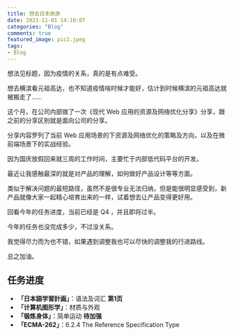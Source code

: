 ```yaml
---
title: 想去日本旅游
date: 2021-11-01 14:10:07
categories: "Blog"
comments: true
featured_image: pic1.jpeg
tags:
- Blog
---
```


<!-- no node -->

<!-- more -->

想法见标题，因为疫情的关系，真的是有点难受。

想去横滨看元祖高达，也不知道疫情啥时候才能好，估计到时候横滨的元祖高达就被搬走了……

这个月，在公司内部做了一次《现代 Web 应用的资源及网络优化分享》分享，跟之前的分享区别就是面向公司的分享。

分享内容罗列了当前 Web 应用场景的下资源及网络优化的策略及方向，以及在微前端场景下的实战经验。

因为国庆放假回来就三周的工作时间，主要忙于内部低代码平台的开发。

最近让我感触最深的就是对产品的理解，如何做好产品设计等等方面。

类似于解决问题的最短路径，虽然不是很专业无法归纳，但是能很明显感受到，新产品就像大家一起精心培育出来的一样，试着想去让产品变得更好用。

回看今年的任务进度，当前已经是 Q4 ，并且即将过半。

今年的任务也没完成多少，不过没关系。

我觉得尽力而为也不错，如果遇到调整我也可以尽快的调整我的行进路线。

总之加油。

## 任务进度

* **「日本語学習計画」**：语法及词汇 **第1页**
* **「计算机图形学」**：材质与外观
* **「锻炼身体」**：简单运动 **待加强**
* **「ECMA-262」**：6.2.4 The Reference Specification Type
